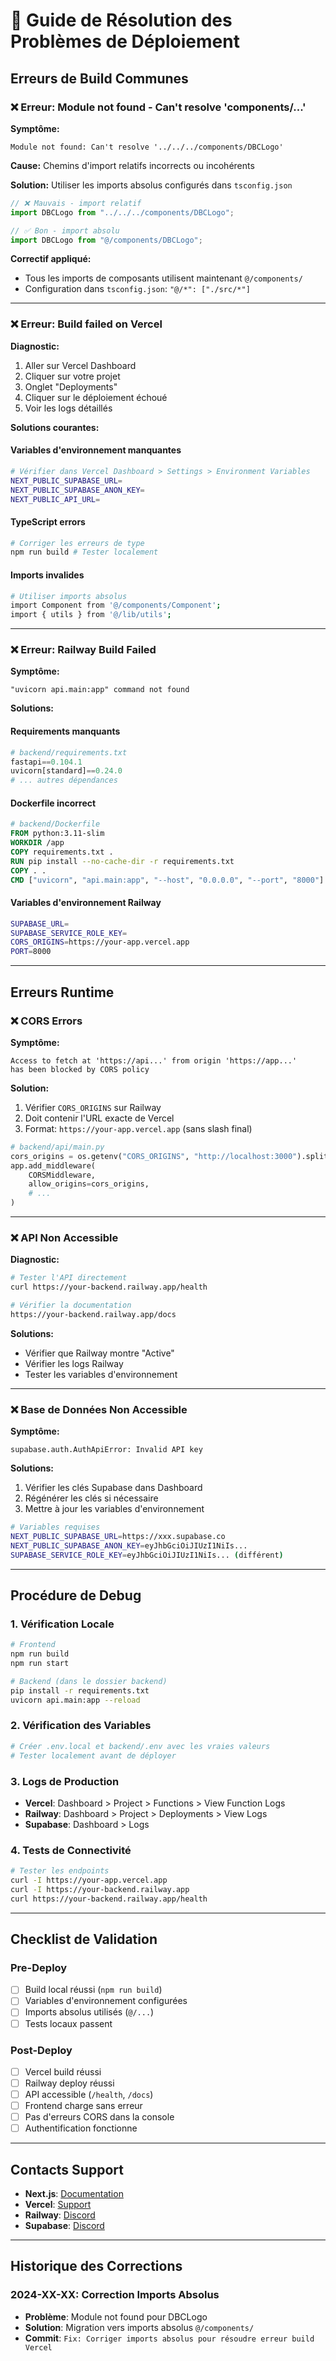 # 🚨 Guide de Résolution des Problèmes de Déploiement

## Erreurs de Build Communes

### ❌ Erreur: Module not found - Can't resolve 'components/...'

**Symptôme:**

```
Module not found: Can't resolve '../../../components/DBCLogo'
```

**Cause:** Chemins d'import relatifs incorrects ou incohérents

**Solution:** Utiliser les imports absolus configurés dans `tsconfig.json`

```typescript
// ❌ Mauvais - import relatif
import DBCLogo from "../../../components/DBCLogo";

// ✅ Bon - import absolu
import DBCLogo from "@/components/DBCLogo";
```

**Correctif appliqué:**

- Tous les imports de composants utilisent maintenant `@/components/`
- Configuration dans `tsconfig.json`: `"@/*": ["./src/*"]`

---

### ❌ Erreur: Build failed on Vercel

**Diagnostic:**

1. Aller sur Vercel Dashboard
2. Cliquer sur votre projet
3. Onglet "Deployments"
4. Cliquer sur le déploiement échoué
5. Voir les logs détaillés

**Solutions courantes:**

#### Variables d'environnement manquantes

```bash
# Vérifier dans Vercel Dashboard > Settings > Environment Variables
NEXT_PUBLIC_SUPABASE_URL=
NEXT_PUBLIC_SUPABASE_ANON_KEY=
NEXT_PUBLIC_API_URL=
```

#### TypeScript errors

```bash
# Corriger les erreurs de type
npm run build # Tester localement
```

#### Imports invalides

```bash
# Utiliser imports absolus
import Component from '@/components/Component';
import { utils } from '@/lib/utils';
```

---

### ❌ Erreur: Railway Build Failed

**Symptôme:**

```
"uvicorn api.main:app" command not found
```

**Solutions:**

#### Requirements manquants

```python
# backend/requirements.txt
fastapi==0.104.1
uvicorn[standard]==0.24.0
# ... autres dépendances
```

#### Dockerfile incorrect

```dockerfile
# backend/Dockerfile
FROM python:3.11-slim
WORKDIR /app
COPY requirements.txt .
RUN pip install --no-cache-dir -r requirements.txt
COPY . .
CMD ["uvicorn", "api.main:app", "--host", "0.0.0.0", "--port", "8000"]
```

#### Variables d'environnement Railway

```bash
SUPABASE_URL=
SUPABASE_SERVICE_ROLE_KEY=
CORS_ORIGINS=https://your-app.vercel.app
PORT=8000
```

---

## Erreurs Runtime

### ❌ CORS Errors

**Symptôme:**

```
Access to fetch at 'https://api...' from origin 'https://app...'
has been blocked by CORS policy
```

**Solution:**

1. Vérifier `CORS_ORIGINS` sur Railway
2. Doit contenir l'URL exacte de Vercel
3. Format: `https://your-app.vercel.app` (sans slash final)

```python
# backend/api/main.py
cors_origins = os.getenv("CORS_ORIGINS", "http://localhost:3000").split(",")
app.add_middleware(
    CORSMiddleware,
    allow_origins=cors_origins,
    # ...
)
```

---

### ❌ API Non Accessible

**Diagnostic:**

```bash
# Tester l'API directement
curl https://your-backend.railway.app/health

# Vérifier la documentation
https://your-backend.railway.app/docs
```

**Solutions:**

- Vérifier que Railway montre "Active"
- Vérifier les logs Railway
- Tester les variables d'environnement

---

### ❌ Base de Données Non Accessible

**Symptôme:**

```
supabase.auth.AuthApiError: Invalid API key
```

**Solutions:**

1. Vérifier les clés Supabase dans Dashboard
2. Régénérer les clés si nécessaire
3. Mettre à jour les variables d'environnement

```bash
# Variables requises
NEXT_PUBLIC_SUPABASE_URL=https://xxx.supabase.co
NEXT_PUBLIC_SUPABASE_ANON_KEY=eyJhbGciOiJIUzI1NiIs...
SUPABASE_SERVICE_ROLE_KEY=eyJhbGciOiJIUzI1NiIs... (différent)
```

---

## Procédure de Debug

### 1. Vérification Locale

```bash
# Frontend
npm run build
npm run start

# Backend (dans le dossier backend)
pip install -r requirements.txt
uvicorn api.main:app --reload
```

### 2. Vérification des Variables

```bash
# Créer .env.local et backend/.env avec les vraies valeurs
# Tester localement avant de déployer
```

### 3. Logs de Production

- **Vercel**: Dashboard > Project > Functions > View Function Logs
- **Railway**: Dashboard > Project > Deployments > View Logs
- **Supabase**: Dashboard > Logs

### 4. Tests de Connectivité

```bash
# Tester les endpoints
curl -I https://your-app.vercel.app
curl -I https://your-backend.railway.app
curl https://your-backend.railway.app/health
```

---

## Checklist de Validation

### Pre-Deploy

- [ ] Build local réussi (`npm run build`)
- [ ] Variables d'environnement configurées
- [ ] Imports absolus utilisés (`@/...`)
- [ ] Tests locaux passent

### Post-Deploy

- [ ] Vercel build réussi
- [ ] Railway deploy réussi
- [ ] API accessible (`/health`, `/docs`)
- [ ] Frontend charge sans erreur
- [ ] Pas d'erreurs CORS dans la console
- [ ] Authentification fonctionne

---

## Contacts Support

- **Next.js**: [Documentation](https://nextjs.org/docs)
- **Vercel**: [Support](https://vercel.com/support)
- **Railway**: [Discord](https://discord.gg/railway)
- **Supabase**: [Discord](https://discord.supabase.com/)

---

## Historique des Corrections

### 2024-XX-XX: Correction Imports Absolus

- **Problème**: Module not found pour DBCLogo
- **Solution**: Migration vers imports absolus `@/components/`
- **Commit**: `Fix: Corriger imports absolus pour résoudre erreur build Vercel`
